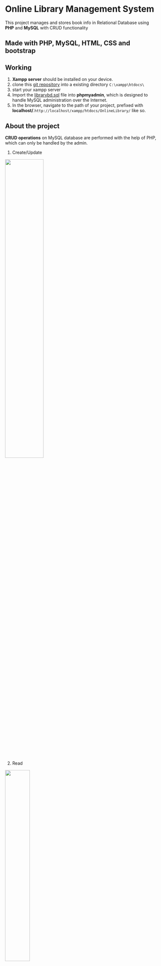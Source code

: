 # Online Library Management System

This project manages and stores book info in Relational Database using **PHP** and **MySQL** with CRUD functionality 

## Made with PHP, MySQL, HTML, CSS and bootstrap

## Working
1. **Xampp server** should be installed on your device.
2. clone this [git repository](https://github.com/keerthanapalepu/OnlineLibrary) into a existing directory `C:\xampp\htdocs\`
3. start your xampp server
4. Import the [librarybd.sql](https://github.com/keerthanapalepu/OnlineLibrary/blob/main/librarydb.sql) file into **phpmyadmin**, which is designed to handle MySQL administration over the Internet.
5. In the browser, navigate to the path of your project, prefixed with **localhost/**.`http://localhost/xampp/htdocs/OnlineLibrary/` like so.

## About the project

**CRUD operations** on MySQL database are performed with the help of PHP, which can only be handled by the admin.
1. Create/Update

<img src="https://user-images.githubusercontent.com/98457650/180205409-6102f67c-7743-4676-8f57-361b07544419.png" width="50%" height="50%">

2. Read

<img src="https://user-images.githubusercontent.com/98457650/180206363-0bbd48a6-0ff3-4f95-a78c-82806790ef1c.png" width="40%" height="40%">

3. Delete

<img src="https://user-images.githubusercontent.com/98457650/180204262-876461b0-62bf-44b9-93df-0b9110802f22.png" width="50%" height="50%">

The existence of this session will state the user **authentication status**. After authentication, the PHP $_SESSION super global variable will contain the user id. That is, the $_SESSION[“member_id”] is set to manage the logged-in session.  
<img src="https://user-images.githubusercontent.com/98457650/180204954-0ed1e572-91fa-4fb9-bacf-7e7e6e130e4b.png" display="inline" width="30%" height="30%">
&nbsp;&nbsp;&nbsp;&nbsp;&nbsp;&nbsp;&nbsp;&nbsp;&nbsp;&nbsp;&nbsp;&nbsp;&nbsp;&nbsp;&nbsp;&nbsp;
<img src="https://user-images.githubusercontent.com/98457650/180205044-cd375527-ac1a-41a6-babe-98dc2a17ba6d.png" display="inline" width="30%" height="30%">



The user or administrator can input the type of book/magazine/article he is looking for and then search for it by entering the name/id/author.
![image](https://user-images.githubusercontent.com/98457650/180199369-fc4058d3-538f-4152-8807-bb4279a97d09.png)

![image](https://user-images.githubusercontent.com/98457650/180198805-ca18b12e-b27f-44d5-92b5-51fa013205ee.png)


## Credits
[Keerthana Palepu](https://github.com/keerthanapalepu)
